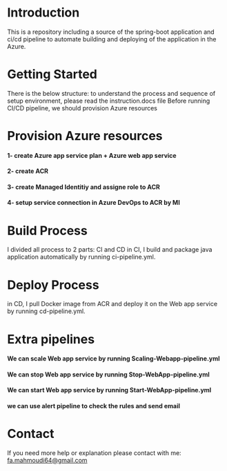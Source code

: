 # Introduction 
This is a repository including  a source of the spring-boot application and ci/cd pipeline to automate building and deploying of the application in the Azure.

# Getting Started
There is the below structure:
to understand the process and sequence of setup environment, please read the instruction.docs file
Before running CI/CD pipeline, we should provision Azure resources

# Provision Azure resources
#### 1- create Azure app service plan + Azure web app service
#### 2- create ACR
#### 3- create Managed Identitiy and assigne role to ACR
#### 4- setup service connection in Azure DevOps to ACR by MI

# Build Process
I divided all process to 2 parts: CI and CD
in CI, I build and package java application automatically by running ci-pipeline.yml.

# Deploy Process
in CD, I pull Docker image from ACR and deploy it on the Web app service by running cd-pipeline.yml.

# Extra pipelines
#### We can scale Web app service by running Scaling-Webapp-pipeline.yml
#### We can stop Web app service by running Stop-WebApp-pipeline.yml
#### We can start Web app service by running Start-WebApp-pipeline.yml
#### we can use alert pipeline to check the rules and send email

# Contact
If you need more help or explanation please contact with me: fa.mahmoudi64@gmail.com
